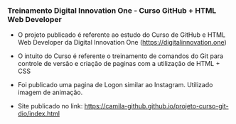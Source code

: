 ### Treinamento Digital Innovation One - Curso GitHub + HTML Web Developer

- O projeto publicado é referente ao estudo do Curso de GitHub e HTML Web Developer da Digital Innovation One (https://digitalinnovation.one)

- O intuito do Curso é referente o treinamento de comandos do Git para controle de versão e criação de paginas com a utilização de HTML + CSS 

- Foi publicado uma pagina de Logon similar ao Instagram. Utilizado imagem de animação.

- Site publicado no link: https://camila-github.github.io/projeto-curso-git-dio/index.html

